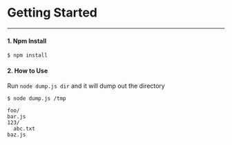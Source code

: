 # Getting Started
----
#### 1. Npm Install
```
$ npm install
```
#### 2. How to Use

Run `node dump.js dir` and it will dump out the directory

```
$ node dump.js /tmp

foo/
bar.js
123/
  abc.txt
baz.js
```
